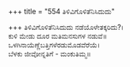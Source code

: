 +++
title = "554 ತಿಳಿವಿಗೊಳಿತೆನಿಸಿದುದು"

+++
ತಿಳಿವಿಗೊಳಿತೆನಿಸಿದುದು ನಡೆಯೊಳೇತಕ್ಕರಿದು?।  
ಕುಳಿ ಮೇಡು ದೂರ ಮತಿಮನಸುಗಳ ನಡುವೆ॥  
ಒಳಗಿನಾಯೆಣ್ಣೆಬತ್ತಿಗಳೆರಡುಮೊಡವೆರೆಯೆ।  
ಬೆಳಕು ಜೀವೋನ್ನತಿಗೆ - ಮಂಕುತಿಮ್ಮ॥  
